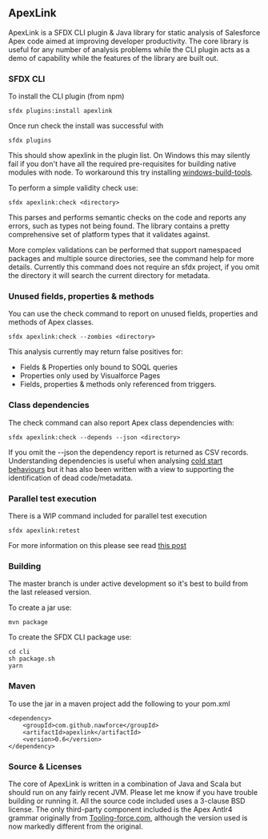 
## ApexLink

ApexLink is a SFDX CLI plugin & Java library for static analysis of Salesforce Apex code aimed at improving developer productivity. The core library is useful for any number of analysis problems while the CLI plugin acts as a demo of capability while the features of the library are built out.
 
### SFDX CLI

To install the CLI plugin (from npm)

    sfdx plugins:install apexlink

Once run check the install was successful with

    sfdx plugins
     
This should show apexlink in the plugin list. On Windows this may silently fail if you don't have all the required pre-requisites for building native modules with node. To workaround this try installing [windows-build-tools](https://github.com/felixrieseberg/windows-build-tools).     

To perform a simple validity check use:

    sfdx apexlink:check <directory>

This parses and performs semantic checks on the code and reports any errors, such as types not being found. The library contains a pretty comprehensive set of platform types that it validates against.

More complex validations can be performed that support namespaced packages and multiple source directories, see the command help for more details. Currently this command does not require an sfdx project, if you omit the directory it will search the current directory for metadata.  

### Unused fields, properties & methods

You can use the check command to report on unused fields, properties and methods of Apex classes. 

    sfdx apexlink:check --zombies <directory>

This analysis currently may return false positives for:
*  Fields & Properties only bound to SOQL queries
*  Properties only used by Visualforce Pages
*  Fields, properties & methods only referenced from triggers.   

### Class dependencies

The check command can also report Apex class dependencies with:

    sfdx apexlink:check --depends --json <directory>

If you omit the --json the dependency report is returned as CSV records. Understanding dependencies is useful when analysing [cold start behaviours](https://nawforce.blog/2019/02/25/apex-cold-starts-and-class-caching-misses/) but it has also been written with a view to supporting the identification of dead code/metadata. 

### Parallel test execution

There is a WIP command included for parallel test execution

    sfdx apexlink:retest
    
 For more information on this please see read [this post](https://nawforce.blog/2019/06/09/parallel-unit-testing-via-sfdx-cli/)   


### Building

The master branch is under active development so it's best to build from the last released version.

To create a jar use:

    mvn package
    
To create the SFDX CLI package use:
    
    cd cli
    sh package.sh
    yarn    
     
### Maven

To use the jar in a maven project add the following to your pom.xml

    <dependency>
        <groupId>com.github.nawforce</groupId>
        <artifactId>apexlink</artifactId>
        <version>0.6</version>
    </dependency>

### Source & Licenses

The core of ApexLink is written in a combination of Java and Scala but should run on any fairly recent JVM. Please let me know if you have trouble building or running it. All the source code included uses a 3-clause BSD license. The only third-party component included is the Apex Antlr4 grammar originally from [Tooling-force.com](https://github.com/neowit/tooling-force.com), although the version used is now markedly different from the original.  

